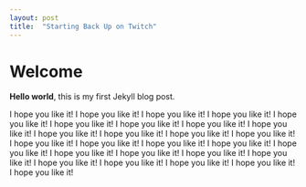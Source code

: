 ```yaml
---
layout: post
title:  "Starting Back Up on Twitch"
---
```


# Welcome

**Hello world**, this is my first Jekyll blog post.

I hope you like it!
I hope you like it!
I hope you like it!
I hope you like it!
I hope you like it!
I hope you like it!
I hope you like it!
I hope you like it!
I hope you like it!
I hope you like it!
I hope you like it!
I hope you like it!
I hope you like it!
I hope you like it!
I hope you like it!
I hope you like it!
I hope you like it!
I hope you like it!
I hope you like it!
I hope you like it!
I hope you like it!
I hope you like it!
I hope you like it!
I hope you like it!
I hope you like it!
I hope you like it!
I hope you like it!
